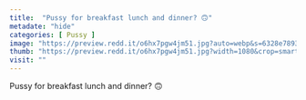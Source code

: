 ```yaml
---
title:  "Pussy for breakfast lunch and dinner? 🙃"
metadate: "hide"
categories: [ Pussy ]
image: "https://preview.redd.it/o6hx7pgw4jm51.jpg?auto=webp&s=6328e7893c33b8ce3e42a7bacdc8f98bdea22e1b"
thumb: "https://preview.redd.it/o6hx7pgw4jm51.jpg?width=1080&crop=smart&auto=webp&s=0a6e65fbdfc850d2804fd417f9289dbd064cac3c"
visit: ""
---
```

Pussy for breakfast lunch and dinner? 🙃

